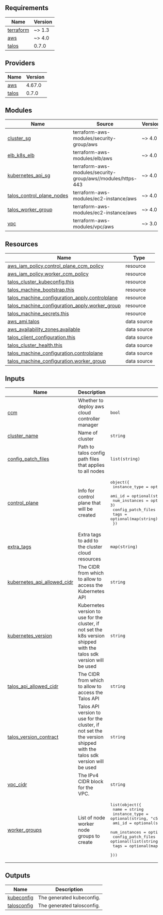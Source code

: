 <!-- BEGIN_TF_DOCS -->
## Requirements

| Name | Version |
|------|---------|
| <a name="requirement_terraform"></a> [terraform](#requirement\_terraform) | ~> 1.3 |
| <a name="requirement_aws"></a> [aws](#requirement\_aws) | ~> 4.0 |
| <a name="requirement_talos"></a> [talos](#requirement\_talos) | 0.7.0 |

## Providers

| Name | Version |
|------|---------|
| <a name="provider_aws"></a> [aws](#provider\_aws) | 4.67.0 |
| <a name="provider_talos"></a> [talos](#provider\_talos) | 0.7.0 |

## Modules

| Name | Source | Version |
|------|--------|---------|
| <a name="module_cluster_sg"></a> [cluster\_sg](#module\_cluster\_sg) | terraform-aws-modules/security-group/aws | ~> 4.0 |
| <a name="module_elb_k8s_elb"></a> [elb\_k8s\_elb](#module\_elb\_k8s\_elb) | terraform-aws-modules/elb/aws | ~> 4.0 |
| <a name="module_kubernetes_api_sg"></a> [kubernetes\_api\_sg](#module\_kubernetes\_api\_sg) | terraform-aws-modules/security-group/aws//modules/https-443 | ~> 4.0 |
| <a name="module_talos_control_plane_nodes"></a> [talos\_control\_plane\_nodes](#module\_talos\_control\_plane\_nodes) | terraform-aws-modules/ec2-instance/aws | ~> 4.0 |
| <a name="module_talos_worker_group"></a> [talos\_worker\_group](#module\_talos\_worker\_group) | terraform-aws-modules/ec2-instance/aws | ~> 4.0 |
| <a name="module_vpc"></a> [vpc](#module\_vpc) | terraform-aws-modules/vpc/aws | ~> 3.0 |

## Resources

| Name | Type |
|------|------|
| [aws_iam_policy.control_plane_ccm_policy](https://registry.terraform.io/providers/hashicorp/aws/latest/docs/resources/iam_policy) | resource |
| [aws_iam_policy.worker_ccm_policy](https://registry.terraform.io/providers/hashicorp/aws/latest/docs/resources/iam_policy) | resource |
| [talos_cluster_kubeconfig.this](https://registry.terraform.io/providers/siderolabs/talos/0.7.0/docs/resources/cluster_kubeconfig) | resource |
| [talos_machine_bootstrap.this](https://registry.terraform.io/providers/siderolabs/talos/0.7.0/docs/resources/machine_bootstrap) | resource |
| [talos_machine_configuration_apply.controlplane](https://registry.terraform.io/providers/siderolabs/talos/0.7.0/docs/resources/machine_configuration_apply) | resource |
| [talos_machine_configuration_apply.worker_group](https://registry.terraform.io/providers/siderolabs/talos/0.7.0/docs/resources/machine_configuration_apply) | resource |
| [talos_machine_secrets.this](https://registry.terraform.io/providers/siderolabs/talos/0.7.0/docs/resources/machine_secrets) | resource |
| [aws_ami.talos](https://registry.terraform.io/providers/hashicorp/aws/latest/docs/data-sources/ami) | data source |
| [aws_availability_zones.available](https://registry.terraform.io/providers/hashicorp/aws/latest/docs/data-sources/availability_zones) | data source |
| [talos_client_configuration.this](https://registry.terraform.io/providers/siderolabs/talos/0.7.0/docs/data-sources/client_configuration) | data source |
| [talos_cluster_health.this](https://registry.terraform.io/providers/siderolabs/talos/0.7.0/docs/data-sources/cluster_health) | data source |
| [talos_machine_configuration.controlplane](https://registry.terraform.io/providers/siderolabs/talos/0.7.0/docs/data-sources/machine_configuration) | data source |
| [talos_machine_configuration.worker_group](https://registry.terraform.io/providers/siderolabs/talos/0.7.0/docs/data-sources/machine_configuration) | data source |

## Inputs

| Name | Description | Type | Default | Required |
|------|-------------|------|---------|:--------:|
| <a name="input_ccm"></a> [ccm](#input\_ccm) | Whether to deploy aws cloud controller manager | `bool` | `false` | no |
| <a name="input_cluster_name"></a> [cluster\_name](#input\_cluster\_name) | Name of cluster | `string` | `"talos-aws-example"` | no |
| <a name="input_config_patch_files"></a> [config\_patch\_files](#input\_config\_patch\_files) | Path to talos config path files that applies to all nodes | `list(string)` | `[]` | no |
| <a name="input_control_plane"></a> [control\_plane](#input\_control\_plane) | Info for control plane that will be created | <pre>object({<br/>    instance_type      = optional(string, "c5.large")<br/>    ami_id             = optional(string, null)<br/>    num_instances      = optional(number, 3)<br/>    config_patch_files = optional(list(string), [])<br/>    tags               = optional(map(string), {})<br/>  })</pre> | `{}` | no |
| <a name="input_extra_tags"></a> [extra\_tags](#input\_extra\_tags) | Extra tags to add to the cluster cloud resources | `map(string)` | `{}` | no |
| <a name="input_kubernetes_api_allowed_cidr"></a> [kubernetes\_api\_allowed\_cidr](#input\_kubernetes\_api\_allowed\_cidr) | The CIDR from which to allow to access the Kubernetes API | `string` | `"0.0.0.0/0"` | no |
| <a name="input_kubernetes_version"></a> [kubernetes\_version](#input\_kubernetes\_version) | Kubernetes version to use for the cluster, if not set the k8s version shipped with the talos sdk version will be used | `string` | `null` | no |
| <a name="input_talos_api_allowed_cidr"></a> [talos\_api\_allowed\_cidr](#input\_talos\_api\_allowed\_cidr) | The CIDR from which to allow to access the Talos API | `string` | `"0.0.0.0/0"` | no |
| <a name="input_talos_version_contract"></a> [talos\_version\_contract](#input\_talos\_version\_contract) | Talos API version to use for the cluster, if not set the the version shipped with the talos sdk version will be used | `string` | `null` | no |
| <a name="input_vpc_cidr"></a> [vpc\_cidr](#input\_vpc\_cidr) | The IPv4 CIDR block for the VPC. | `string` | `"172.16.0.0/16"` | no |
| <a name="input_worker_groups"></a> [worker\_groups](#input\_worker\_groups) | List of node worker node groups to create | <pre>list(object({<br/>    name               = string<br/>    instance_type      = optional(string, "c5.large")<br/>    ami_id             = optional(string, null)<br/>    num_instances      = optional(number, 1)<br/>    config_patch_files = optional(list(string), [])<br/>    tags               = optional(map(string), {})<br/>  }))</pre> | <pre>[<br/>  {<br/>    "name": "default"<br/>  }<br/>]</pre> | no |

## Outputs

| Name | Description |
|------|-------------|
| <a name="output_kubeconfig"></a> [kubeconfig](#output\_kubeconfig) | The generated kubeconfig. |
| <a name="output_talosconfig"></a> [talosconfig](#output\_talosconfig) | The generated talosconfig. |
<!-- END_TF_DOCS -->